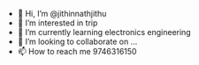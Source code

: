 - 👋 Hi, I’m @jithinnathjithu
- 👀 I’m interested in trip
- 🌱 I’m currently learning electronics engineering
- 💞️ I’m looking to collaborate on ...
- 📫 How to reach me 9746316150

<!---
jithinnathjithu/jithinnathjithu is a ✨ special ✨ repository because its `README.md` (this file) appears on your GitHub profile.
You can click the Preview link to take a look at your changes.
--->

